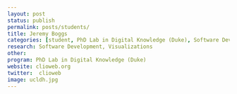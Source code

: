 ```yaml
---
layout: post
status: publish
permalink: posts/students/
title: Jeremy Boggs
categories: [student, PhD Lab in Digital Knowledge (Duke), Software Development, Visualizations]
research: Software Development, Visualizations
other: 
program: PhD Lab in Digital Knowledge (Duke)
website: clioweb.org
twitter:  clioweb
image: ucldh.jpg
---
```


